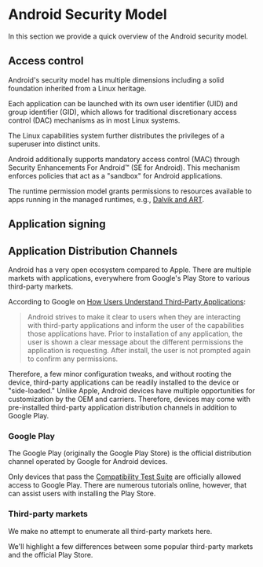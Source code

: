 # Android Security Model

In this section we provide a quick overview of the Android security model.

## Access control

Android's security model has multiple dimensions including a solid foundation inherited from a Linux heritage.

Each application can be launched with its own user identifier (UID) and group identifier (GID), which allows for traditional discretionary access control (DAC) mechanisms as in most Linux systems.

The Linux capabilities system further distributes the privileges of a superuser into distinct units.

Android additionally supports mandatory access control (MAC) through Security Enhancements For Android™ (SE for Android). This mechanism enforces policies that act as a "sandbox" for Android applications.

The runtime permission model grants permissions to resources available to apps running in the managed runtimes, e.g., [Dalvik and ART](https://source.android.com/devices/tech/dalvik/).

## Application signing

## Application Distribution Channels

Android has a very open ecosystem compared to Apple. There are multiple markets with applications, everywhere from Google's Play Store to various third-party markets.

According to Google on [How Users Understand Third-Party Applications](https://source.android.com/devices/tech/security/overview/app-security.html#how-users-understand-third-party-applications):

> Android strives to make it clear to users when they are interacting with third-party applications and inform the user of the capabilities those applications have. Prior to installation of any application, the user is shown a clear message about the different permissions the application is requesting. After install, the user is not prompted again to confirm any permissions.

Therefore, a few minor configuration tweaks, and without rooting the device, third-party applications can be readily installed to the device or "side-loaded." Unlike Apple, Android devices have multiple opportunities for customization by the OEM and carriers. Therefore, devices may come with pre-installed third-party application distribution channels in addition to Google Play. 


### Google Play

The Google Play (originally the Google Play Store) is the official distribution channel operated by Google for Android devices.

Only devices that pass the [Compatibility Test Suite](http://source.android.com/compatibility/cts/index.html) are officially allowed access to Google Play. There are numerous tutorials online, however, that can assist users with installing the Play Store.

### Third-party markets
We make no attempt to enumerate all third-party markets here. 

We'll highlight a few differences between some popular third-party markets and the official Play Store.

